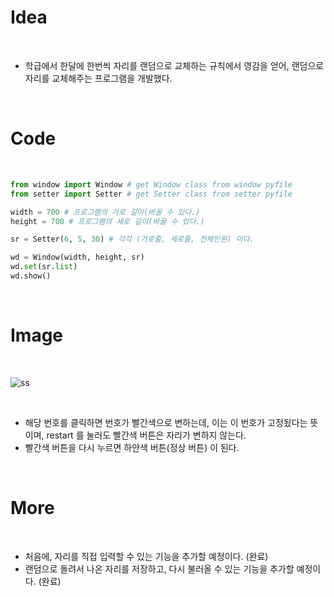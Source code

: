 
# Idea

<br/>

- 학급에서 한달에 한번씩 자리를 랜덤으로 교체하는 규칙에서 영감을 얻어, 랜덤으로 자리를 교체해주는 프로그램을 개발했다.

<br/>

# Code

<br/>

```python
from window import Window # get Window class from window pyfile
from setter import Setter # get Setter class from setter pyfile

width = 700 # 프로그램의 가로 길이(바꿀 수 있다.)
height = 700 # 프로그램의 세로 길이(바꿀 수 있다.)

sr = Setter(6, 5, 30) # 각각 (가로줄, 세로줄, 전체인원) 이다.

wd = Window(width, height, sr)
wd.set(sr.list)
wd.show()
```

<br/>

# Image

<br/>

![ss](https://user-images.githubusercontent.com/71556009/168117047-9287eb71-7661-4f64-b846-c7b767098e47.PNG)

<br/>

- 해당 번호를 클릭하면 번호가 빨간색으로 변하는데, 이는 이 번호가 고정됬다는 뜻이며, restart 를 눌러도 빨간색 버튼은 자리가 변하지 않는다.
- 빨간색 버튼을 다시 누르면 하얀색 버튼(정상 버튼) 이 된다.

<br/>

# More

<br/>

- 처음에, 자리를 직접 입력할 수 있는 기능을 추가할 예정이다. (완료)
- 랜덤으로 돌려서 나온 자리를 저장하고, 다시 불러올 수 있는 기능을 추가할 예정이다. (완료)

<br/>